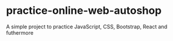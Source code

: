 # practice-online-web-autoshop
A simple project to practice JavaScript, CSS, Bootstrap, React and futhermore
